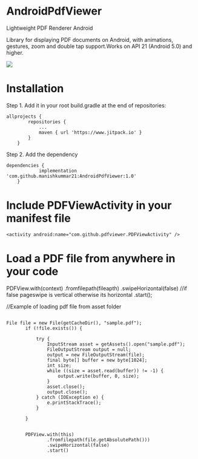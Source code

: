 # AndroidPdfViewer
Lightweight PDF Renderer Android

Library for displaying PDF documents on Android, with animations, gestures, zoom and double tap support.Works on API 21 (Android 5.0) and higher.

[![](https://www.jitpack.io/v/manishkummar21/AndroidPdfViewer.svg)](https://www.jitpack.io/#manishkummar21/AndroidPdfViewer)


# Installation
Step 1. Add it in your root build.gradle at the end of repositories:
```
allprojects {
		repositories {
			...
			maven { url 'https://www.jitpack.io' }
		}
	}
```  
Step 2. Add the dependency
```
dependencies {
	        implementation 'com.github.manishkummar21:AndroidPdfViewer:1.0'
	}
 ``` 
 
 # Include PDFViewActivity in your manifest file
 
 ```
 <activity android:name="com.github.pdfviewer.PDFViewActivity" />
 
 ```
 
 # Load a PDF file from anywhere in your code
 
 PDFView.with(context)
        .fromfilepath(fileapth)
        .swipeHorizontal(false) //if false pageswipe is vertical otherwise its horizontal
	.start();
	
//Example of loading pdf file from asset folder
 ```

 File file = new File(getCacheDir(), "sample.pdf");
        if (!file.exists()) {

            try {
                InputStream asset = getAssets().open("sample.pdf");
                FileOutputStream output = null;
                output = new FileOutputStream(file);
                final byte[] buffer = new byte[1024];
                int size;
                while ((size = asset.read(buffer)) != -1) {
                    output.write(buffer, 0, size);
                }
                asset.close();
                output.close();
            } catch (IOException e) {
                e.printStackTrace();
            }

        }
	
	
        PDFView.with(this)
                .fromfilepath(file.getAbsolutePath()))
                .swipeHorizontal(false)
                .start()
 ```
	
	
	




